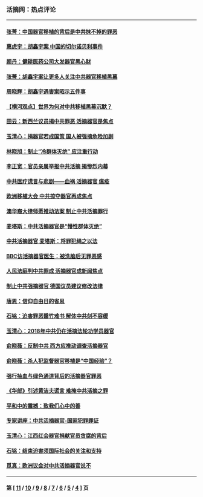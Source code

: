 ### 活摘网：热点评论
---
#### [张菁：中国器官移植的背后是中共抹不掉的罪恶](../../pages/nf5879/n13974977.md?04300430) 
#### [惠虎宇：胡鑫宇案 中国的切尔诺贝利事件](../../pages/nf5879/n13942916.md?04300430) 
#### [颜丹：健耕医药公司大发器官黑心财](../../pages/nf5879/n13940134.md?04300430) 
#### [张菁：胡鑫宇案让更多人关注中共器官移植黑幕](../../pages/nf5879/n13929073.md?04300430) 
#### [周晓辉：胡鑫宇遇害案昭示五件事](../../pages/nf5879/n13921870.md?04300430) 
#### [【横河观点】世界为何对中共移植黑幕沉默？](../../pages/nf5879/n13244249.md?04300430) 
#### [田云：新西兰议员揭中共罪恶 活摘器官是焦点](../../pages/nf5879/n13070629.md?04300430) 
#### [玉清心：捐器官若成国策 国人被强摘危险加剧](../../pages/nf5879/n12802713.md?04300430) 
#### [林晓旭：制止“冷群体灭绝” 应注重行动](../../pages/nf5879/n12779736.md?04300430) 
#### [李正宽：官员亲属举报中共活摘 揭惨烈内幕](../../pages/nf5879/n12684490.md?04300430) 
#### [中共医疗谎言与悲剧——血祸 活摘器官 瘟疫](../../pages/nf5879/n12372103.md?04300430) 
#### [欧洲移植大会 中共掠夺器官再成焦点](../../pages/nf5879/n11538883.md?04300430) 
#### [澳华裔大律师愿推动法案 制止中共活摘罪行](../../pages/nf5879/n11377039.md?04300430) 
#### [麦塔斯：中共活摘器官是“慢性群体灭绝”](../../pages/nf5879/n11350529.md?04300430) 
#### [中共活摘器官 麦塔斯：将罪犯绳之以法](../../pages/nf5879/n11347973.md?04300430) 
#### [BBC访活摘器官医生：被洗脑后无罪恶感](../../pages/nf5879/n11335935.md?04300430) 
#### [人民法庭判中共罪成 活摘器官成新闻焦点](../../pages/nf5879/n11331578.md?04300430) 
#### [制止中共强摘器官 德国议员建议修改法律](../../pages/nf5879/n11249451.md?04300430) 
#### [唐恩：信仰自由日的省思](../../pages/nf5879/n11003525.md?04300430) 
#### [石铭：迫害罪恶罄竹难书  解体中共刻不容缓](../../pages/nf5879/n10942855.md?04300430) 
#### [玉清心：2018年中共仍在活摘法轮功学员器官](../../pages/nf5879/n10914646.md?04300430) 
#### [俞晓薇：反制中共 西方应推动调查活摘器官](../../pages/nf5879/n10794671.md?04300430) 
#### [俞晓薇：杀人犯监督器官移植是“中国经验”？](../../pages/nf5879/n10466427.md?04300430) 
#### [强行抽血与绿色通道背后的活摘器官罪恶](../../pages/nf5879/n10004708.md?04300430) 
#### [《华邮》引述黄洁夫谎言 难掩中共活摘之罪](../../pages/nf5879/n9642309.md?04300430) 
#### [平和中的震撼：致我们心中的善](../../pages/nf5879/n9021123.md?04300430) 
#### [专家讲座：中共活摘器官-国家犯罪罪证](../../pages/nf5879/n8828153.md?04300430) 
#### [玉清心：江西红会器官捐献官员贪腐的背后](../../pages/nf5879/n8522122.md?04300430) 
#### [石铭：结束迫害须国际社会的关注和支持](../../pages/nf5879/n8443497.md?04300430) 
#### [觅真：欧洲议会对中共活摘器官说不](../../pages/nf5879/n8337486.md?04300430) 

---
#### 第 [ [11](./11.md?04300430) / [10](./10.md?04300430) / [9](./9.md?04300430) / [8](./8.md?04300430) / [7](./7.md?04300430) / [6](./6.md?04300430) / [5](./5.md?04300430) / [4](./4.md?04300430) ] 页
